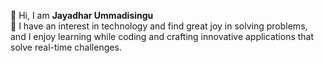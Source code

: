👋 Hi, I am **Jayadhar Ummadisingu**  
👀 I have an interest in technology and find great joy in solving problems, and I enjoy learning while coding and crafting innovative applications that solve real-time challenges.
